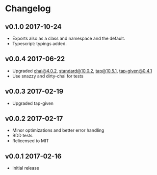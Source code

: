 # Changelog

## v0.1.0 2017-10-24

  * Exports also as a class and namespace and the default.
  * Typescript: typings added.

## v0.0.4 2017-06-22

  * Upgraded chai@4.0.2, standard@10.0.2, tap@10.5.1, tap-given@0.4.1
  * Use snazzy and dirty-chai for tests

## v0.0.3 2017-02-19

  * Upgraded tap-given

## v0.0.2 2017-02-17

  * Minor optimizations and better error handling
  * BDD tests
  * Relicensed to MIT

## v0.0.1 2017-02-16

  * Initial release
